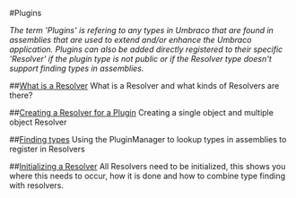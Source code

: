 #Plugins

_The term 'Plugins' is refering to any types in Umbraco that are found in assemblies that are used to extend and/or enhance the Umbraco application. Plugins can also be added directly registered to their specific 'Resolver' if the plugin type is not public or if the Resolver type doesn't support finding types in assemblies._ 

##[What is a Resolver](resolvers.md)
What is a Resolver and what kinds of Resolvers are there?

##[Creating a Resolver for a Plugin](creating-resolvers.md)
Creating a single object and multiple object Resolver

##[Finding types](finding-types.md)
Using the PluginManager to lookup types in assemblies to register in Resolvers

##[Initializing a Resolver](initializing-resolvers.md)
All Resolvers need to be initialized, this shows you where this needs to occur, how it is done and how to combine type finding with resolvers.